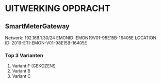# UITWERKING OPDRACHT

## SmartMeterGateway

Network: 192.168.1.30/24
EMONID: EMON19V01-98E15B-16405E
LOCATION ID: 2019-ETI-EMON-V01-98E15B-16405E

### Top 3 Varianten

1. Variant F (GEKOZEN!)
2. Variant B
3. Variant C
